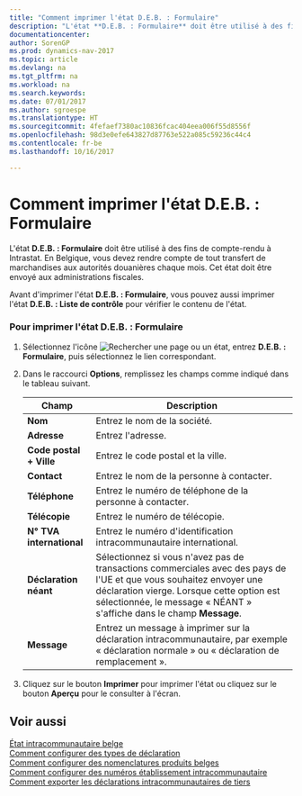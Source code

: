 ```yaml
---
title: "Comment imprimer l'état D.E.B. : Formulaire"
description: "L'état **D.E.B. : Formulaire** doit être utilisé à des fins de compte-rendu à Intrastat. En Belgique, vous devez rendre compte de tout transfert de marchandises aux autorités douanières chaque mois. Cet état doit être envoyé aux administrations fiscales."
documentationcenter: 
author: SorenGP
ms.prod: dynamics-nav-2017
ms.topic: article
ms.devlang: na
ms.tgt_pltfrm: na
ms.workload: na
ms.search.keywords: 
ms.date: 07/01/2017
ms.author: sgroespe
ms.translationtype: HT
ms.sourcegitcommit: 4fefaef7380ac10836fcac404eea006f55d8556f
ms.openlocfilehash: 98d3e0efe643827d87763e522a085c59236c44c4
ms.contentlocale: fr-be
ms.lasthandoff: 10/16/2017

---
```

# <a name="how-to-print-the-intrastat-form-report"></a>Comment imprimer l'état D.E.B. : Formulaire
L'état **D.E.B. : Formulaire** doit être utilisé à des fins de compte-rendu à Intrastat. En Belgique, vous devez rendre compte de tout transfert de marchandises aux autorités douanières chaque mois. Cet état doit être envoyé aux administrations fiscales.  
  
 Avant d'imprimer l'état **D.E.B. : Formulaire**, vous pouvez aussi imprimer l'état **D.E.B. : Liste de contrôle** pour vérifier le contenu de l'état.  
  
### <a name="to-print-the-intrastat-form-report"></a>Pour imprimer l'état D.E.B. : Formulaire  
  
1.  Sélectionnez l'icône ![Rechercher une page ou un état](media/ui-search/search_small.png "icône Rechercher une page ou un état"), entrez **D.E.B. : Formulaire**, puis sélectionnez le lien correspondant.  
  
2.  Dans le raccourci **Options**, remplissez les champs comme indiqué dans le tableau suivant.  
  
    |Champ|Description|  
    |---------------------------------|---------------------------------------|  
    |**Nom**|Entrez le nom de la société.|  
    |**Adresse**|Entrez l'adresse.|  
    |**Code postal + Ville**|Entrez le code postal et la ville.|  
    |**Contact**|Entrez le nom de la personne à contacter.|  
    |**Téléphone**|Entrez le numéro de téléphone de la personne à contacter.|  
    |**Télécopie**|Entrez le numéro de télécopie.|  
    |**N° TVA international**|Entrez le numéro d'identification intracommunautaire international.|  
    |**Déclaration néant**|Sélectionnez si vous n'avez pas de transactions commerciales avec des pays de l'UE et que vous souhaitez envoyer une déclaration vierge. Lorsque cette option est sélectionnée, le message « NÉANT » s'affiche dans le champ **Message**.|  
    |**Message**|Entrez un message à imprimer sur la déclaration intracommunautaire, par exemple « déclaration normale » ou « déclaration de remplacement ».|  
  
3.  Cliquez sur le bouton **Imprimer** pour imprimer l'état ou cliquez sur le bouton **Aperçu** pour le consulter à l'écran.  
  
## <a name="see-also"></a>Voir aussi  
 [État intracommunautaire belge](belgian-intrastat-reporting.md)   
 [Comment configurer des types de déclaration](how-to-set-up-declaration-types.md)   
 [Comment configurer des nomenclatures produits belges](how-to-set-up-belgian-tariff-numbers.md)   
 [Comment configurer des numéros établissement intracommunautaire](how-to-set-up-intrastat-establishment-numbers.md)   
 [Comment exporter les déclarations intracommunautaires de tiers](how-to-export-intrastat-third-party-declararations.md)
